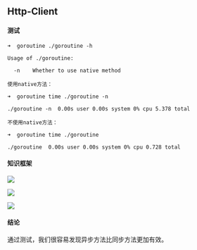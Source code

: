 ## Http-Client

#### 测试

```golang
➜  goroutine ./goroutine -h

Usage of ./goroutine:

  -n    Whether to use native method

使用native方法：

➜  goroutine time ./goroutine -n

./goroutine -n  0.00s user 0.00s system 0% cpu 5.378 total

不使用native方法：

➜  goroutine time ./goroutine   

./goroutine  0.00s user 0.00s system 0% cpu 0.728 total
```



#### 知识框架

![](http://o7d2h0gjo.bkt.clouddn.com/2017-12-25-15142095283938.png)

![](http://o7d2h0gjo.bkt.clouddn.com/2017-12-25-15142096539053.png)

![](https://jersey.github.io/documentation/latest/images/rx-client-async-approach.png)

#### 结论

通过测试，我们很容易发现异步方法比同步方法更加有效。